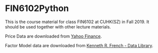 # FIN6102Python
This is the course material for class FIN6102 at CUHK(SZ) in Fall 2019. It should be used together with other lecture materials.

Price Data are downloaded from [Yahoo Finance](https://finance.yahoo.com/).

Factor Model data are downloaded from [Kenneth R. French - Data Library](https://mba.tuck.dartmouth.edu/pages/faculty/ken.french/data_library.html).
